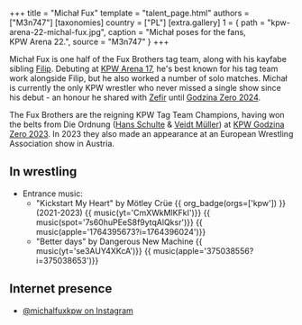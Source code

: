 +++
title = "Michał Fux"
template = "talent_page.html"
authors = ["M3n747"]
[taxonomies]
country = ["PL"]
[extra.gallery]
1 = { path = "kpw-arena-22-michal-fux.jpg", caption = "Michał poses for the fans, KPW Arena 22.", source = "M3n747" }
+++

Michał Fux is one half of the Fux Brothers tag team, along with his kayfabe sibling [Filip](@/w/filip-fux.md).
Debuting at [KPW Arena 17](@/e/kpw/2021-08-21-kpw-arena-17-odrodzenie.md), he's best known for his tag team work alongside Filip, but he also worked a number of solo matches.
Michał is currently the only KPW wrestler who never missed a single show since his debut - an honour he shared with [Zefir](@/w/zefir.md) until [Godzina Zero 2024](@/e/kpw/2024-09-07-kpw-godzina-zero-2024.md).

The Fux Brothers are the reigning KPW Tag Team Champions, having won the belts from Die Ordnung ([Hans Schulte](@/w/hans-schulte.md) & [Veidt Müller](@/w/veit-mueller.md)) at [KPW Godzina Zero 2023](2023-08-18-kpw-godzina-zero-2023.md).
In 2023 they also made an appearance at an European Wrestling Association show in Austria.

## In wrestling

* Entrance music:
  - "Kickstart My Heart" by Mötley Crüe
 {{ org_badge(orgs=['kpw']) }} (2021-2023)
 {{ music(yt='CmXWkMlKFkI')}}
 {{ music(spot='7s60huPEeS8f9ytqAlQksr')}}
 {{ music(apple='1764395673?i=1764396024')}}
  - "Better days" by Dangerous New Machine
 {{ music(yt='se3AUY4XKcA')}}
 {{ music(apple='375038556?i=375038653')}}

## Internet presence

* [@michalfuxkpw on Instagram](https://www.instagram.com/michalfuxkpw/)
